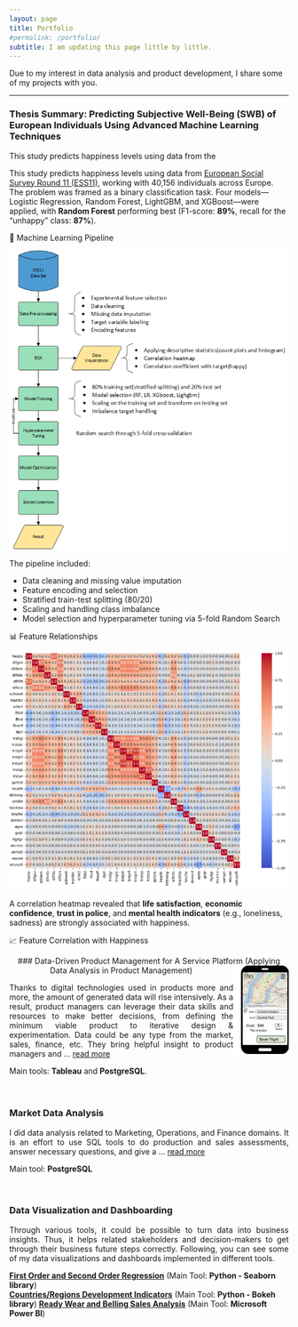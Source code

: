 ```yaml
---
layout: page
title: Portfolio
#permalink: /portfolio/
subtitle: I am updating this page little by little. 
---
```


Due to my interest in data analysis and product development, I share some of my projects with you.  

***
### Thesis Summary: Predicting Subjective Well-Being (SWB) of European Individuals Using Advanced Machine Learning Techniques

<p align='justify'>

This study predicts happiness levels using data from the 
 
This study predicts happiness levels using data from <a href="https://ess.sikt.no/en/?tab=overview" target="_blank">European Social Survey Round 11 (ESS11)</a>, working with 40,156 individuals across Europe. The problem was framed as a binary classification task. Four models—Logistic Regression, Random Forest, LightGBM, and XGBoost—were applied, with **Random Forest** performing best (F1-score: **89%**, recall for the “unhappy” class: **87%**).

 🔄 Machine Learning Pipeline

<p align="center">
  <img src="/assets/portfolio/Eli Colored 2.png" alt="Pipeline Diagram" width="600">
</p>

The pipeline included:
- Data cleaning and missing value imputation
- Feature encoding and selection
- Stratified train-test splitting (80/20)
- Scaling and handling class imbalance
- Model selection and hyperparameter tuning via 5-fold Random Search

 📊 Feature Relationships

<p align="center">
  <img src="/assets/portfolio/Fig3.png" alt="Correlation Heatmap" width="800">
</p>

A correlation heatmap revealed that **life satisfaction**, **economic confidence**, **trust in police**, and **mental health indicators** (e.g., loneliness, sadness) are strongly associated with happiness.

 📈 Feature Correlation with Happiness

<p align="center">
### Data-Driven Product Management for A Service Platform (Applying Data Analysis in Product Management)

<img alt="Service Platformt" src="/assets/portfolio/Air Taxi Service Plt.jpg" align="right" width="100" float:right>

<p align='justify'>
Thanks to digital technologies used in products more and more, the amount of generated data will rise intensively. As a result, product managers can leverage their data skills and resources to make better decisions, from defining the minimum viable product to iterative design & experimentation. Data could be any type from the market, sales, finance, etc. They bring helpful insight to product managers and ... <a href="https://github.com/MLArchitect/MLArchitect.github.io/blob/master/portfolio/DataProductManagement_AirTaxiService.md">read more</a> 
</p>

Main tools: **Tableau** and **PostgreSQL**.
<br>
<br>
<br>

### Market Data Analysis

<p align='justify'>
I did data analysis related to Marketing, Operations, and Finance domains. It is an effort to use SQL tools to do production and sales assessments, answer necessary questions, and give a ...
<a href="https://github.com/MLArchitect/MLArchitect.github.io/blob/master/portfolio/Parch_Posey_DataAnalysis_PostgreSQL.md">read more</a>
</p> 

Main tool: **PostgreSQL**
<br>
<br>
<br>
### Data Visualization and Dashboarding 
<p align='justify'>
Through various tools, it could be possible to turn data into business insights. Thus, it helps related stakeholders and decision-makers to get through their business future steps correctly. Following, you can see some of my data visualizations and dashboards implemented in different tools.
</p>
<a href="https://github.com/MLArchitect/MLArchitect.github.io/blob/master/portfolio/1st_2nd_ord_reg_py_seaborn.md"><b>First Order and Second Order Regression</b></a> (Main Tool: <b>Python - Seaborn library</b>)
<br>
<a href="https://github.com/MLArchitect/MLArchitect.github.io/blob/master/portfolio/country_reg_ind_py_bokeh.md"><b>Countries/Regions Development Indicators</b></a> (Main Tool: <b>Python - Bokeh library</b>)
<a href="https://github.com/MLArchitect/MLArchitect.github.io/blob/master/portfolio/ready_wear&belling_sales_pbi.md"><b>Ready Wear and Belling Sales Analysis</b></a> (Main Tool: <b>Microsoft Power BI</b>)

 


